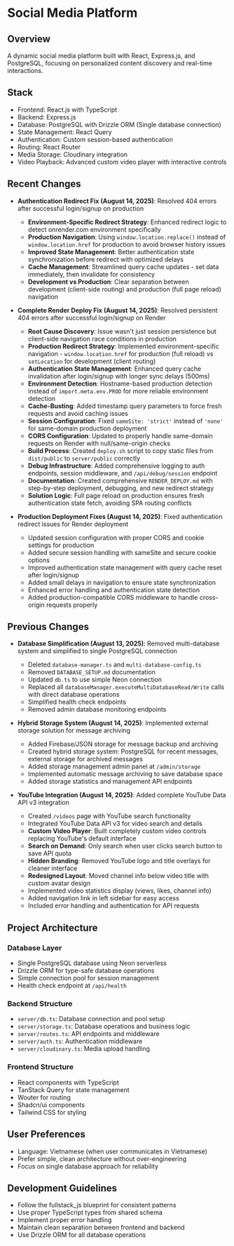 # Social Media Platform

## Overview
A dynamic social media platform built with React, Express.js, and PostgreSQL, focusing on personalized content discovery and real-time interactions.

## Stack
- Frontend: React.js with TypeScript
- Backend: Express.js
- Database: PostgreSQL with Drizzle ORM (Single database connection)
- State Management: React Query
- Authentication: Custom session-based authentication
- Routing: React Router
- Media Storage: Cloudinary integration
- Video Playback: Advanced custom video player with interactive controls

## Recent Changes  
- **Authentication Redirect Fix (August 14, 2025)**: Resolved 404 errors after successful login/signup on production
  - **Environment-Specific Redirect Strategy**: Enhanced redirect logic to detect onrender.com environment specifically
  - **Production Navigation**: Using `window.location.replace()` instead of `window.location.href` for production to avoid browser history issues
  - **Improved State Management**: Better authentication state synchronization before redirect with optimized delays
  - **Cache Management**: Streamlined query cache updates - set data immediately, then invalidate for consistency
  - **Development vs Production**: Clear separation between development (client-side routing) and production (full page reload) navigation

- **Complete Render Deploy Fix (August 14, 2025)**: Resolved persistent 404 errors after successful login/signup on Render
  - **Root Cause Discovery**: Issue wasn't just session persistence but client-side navigation race conditions in production
  - **Production Redirect Strategy**: Implemented environment-specific navigation - `window.location.href` for production (full reload) vs `setLocation` for development (client routing)
  - **Authentication State Management**: Enhanced query cache invalidation after login/signup with longer sync delays (500ms)
  - **Environment Detection**: Hostname-based production detection instead of `import.meta.env.PROD` for more reliable environment detection
  - **Cache-Busting**: Added timestamp query parameters to force fresh requests and avoid caching issues
  - **Session Configuration**: Fixed `sameSite: 'strict'` instead of `'none'` for same-domain production deployment
  - **CORS Configuration**: Updated to properly handle same-domain requests on Render with null/same-origin checks
  - **Build Process**: Created `deploy.sh` script to copy static files from `dist/public` to `server/public` correctly
  - **Debug Infrastructure**: Added comprehensive logging to auth endpoints, session middleware, and `/api/debug/session` endpoint
  - **Documentation**: Created comprehensive `RENDER_DEPLOY.md` with step-by-step deployment, debugging, and new redirect strategy
  - **Solution Logic**: Full page reload on production ensures fresh authentication state fetch, avoiding SPA routing conflicts

- **Production Deployment Fixes (August 14, 2025)**: Fixed authentication redirect issues for Render deployment
  - Updated session configuration with proper CORS and cookie settings for production
  - Added secure session handling with sameSite and secure cookie options
  - Improved authentication state management with query cache reset after login/signup
  - Added small delays in navigation to ensure state synchronization 
  - Enhanced error handling and authentication state detection
  - Added production-compatible CORS middleware to handle cross-origin requests properly

## Previous Changes
- **Database Simplification (August 13, 2025)**: Removed multi-database system and simplified to single PostgreSQL connection
  - Deleted `database-manager.ts` and `multi-database-config.ts`
  - Removed `DATABASE_SETUP.md` documentation
  - Updated `db.ts` to use simple Neon connection
  - Replaced all `databaseManager.executeMultiDatabaseRead/Write` calls with direct database operations
  - Simplified health check endpoints
  - Removed admin database monitoring endpoints

- **Hybrid Storage System (August 14, 2025)**: Implemented external storage solution for message archiving
  - Added Firebase/JSON storage for message backup and archiving
  - Created hybrid storage system: PostgreSQL for recent messages, external storage for archived messages
  - Added storage management admin panel at `/admin/storage`
  - Implemented automatic message archiving to save database space
  - Added storage statistics and management API endpoints

- **YouTube Integration (August 14, 2025)**: Added complete YouTube Data API v3 integration
  - Created `/videos` page with YouTube search functionality
  - Integrated YouTube Data API v3 for video search and details
  - **Custom Video Player**: Built completely custom video controls replacing YouTube's default interface
  - **Search on Demand**: Only search when user clicks search button to save API quota
  - **Hidden Branding**: Removed YouTube logo and title overlays for cleaner interface
  - **Redesigned Layout**: Moved channel info below video title with custom avatar design
  - Implemented video statistics display (views, likes, channel info)
  - Added navigation link in left sidebar for easy access
  - Included error handling and authentication for API requests

## Project Architecture
### Database Layer
- Single PostgreSQL database using Neon serverless
- Drizzle ORM for type-safe database operations
- Simple connection pool for session management
- Health check endpoint at `/api/health`

### Backend Structure
- `server/db.ts`: Database connection and pool setup
- `server/storage.ts`: Database operations and business logic
- `server/routes.ts`: API endpoints and middleware
- `server/auth.ts`: Authentication middleware
- `server/cloudinary.ts`: Media upload handling

### Frontend Structure
- React components with TypeScript
- TanStack Query for state management
- Wouter for routing
- Shadcn/ui components
- Tailwind CSS for styling

## User Preferences
- Language: Vietnamese (when user communicates in Vietnamese)
- Prefer simple, clean architecture without over-engineering
- Focus on single database approach for reliability

## Development Guidelines
- Follow the fullstack_js blueprint for consistent patterns
- Use proper TypeScript types from shared schema
- Implement proper error handling
- Maintain clean separation between frontend and backend
- Use Drizzle ORM for all database operations